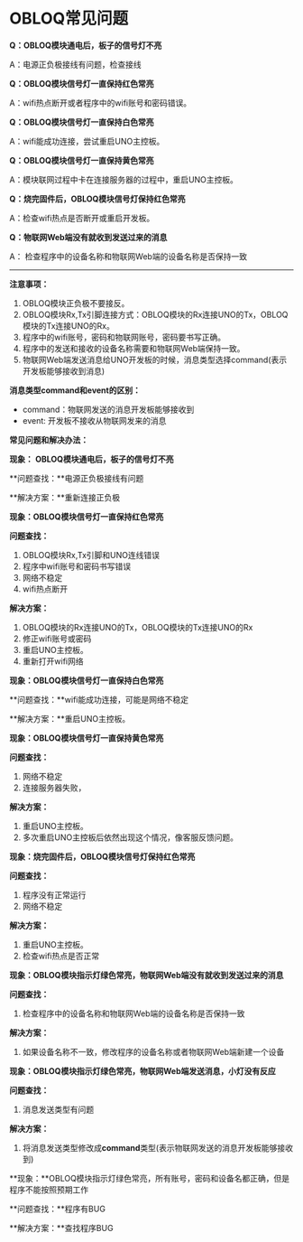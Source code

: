 # OBLOQ常见问题



**Q：OBLOQ模块通电后，板子的信号灯不亮**

A：电源正负极接线有问题，检查接线



**Q：OBLOQ模块信号灯一直保持红色常亮**

A：wifi热点断开或者程序中的wifi账号和密码错误。



**Q：OBLOQ模块信号灯一直保持白色常亮**

A：wifi能成功连接，尝试重启UNO主控板。



**Q：OBLOQ模块信号灯一直保持黄色常亮**

A：模块联网过程中卡在连接服务器的过程中，重启UNO主控板。



**Q：烧完固件后，OBLOQ模块信号灯保持红色常亮**

A：检查wifi热点是否断开或重启开发板。



**Q：物联网Web端没有就收到发送过来的消息**

A： 检查程序中的设备名称和物联网Web端的设备名称是否保持一致



***

**注意事项：**

1.  OBLOQ模块正负极不要接反。
2.  OBLOQ模块Rx,Tx引脚连接方式：OBLOQ模块的Rx连接UNO的Tx，OBLOQ模块的Tx连接UNO的Rx。
3.  程序中的wifi账号，密码和物联网账号，密码要书写正确。
4.  程序中的发送和接收的设备名称需要和物联网Web端保持一致。
5.  物联网Web端发送消息给UNO开发板的时候，消息类型选择command(表示开发板能够接收到消息)



**消息类型command和event的区别：**

* command：物联网发送的消息开发板能够接收到
* event: 开发板不接收从物联网发来的消息



**常见问题和解决办法：**



**现象：** **OBLOQ模块通电后，板子的信号灯不亮**

**问题查找：**电源正负极接线有问题

**解决方案：**重新连接正负极



**现象：OBLOQ模块信号灯一直保持红色常亮**  

**问题查找：**

1. OBLOQ模块Rx,Tx引脚和UNO连线错误
2. 程序中wifi账号和密码书写错误
3. 网络不稳定
4. wifi热点断开

**解决方案：**

1. OBLOQ模块的Rx连接UNO的Tx，OBLOQ模块的Tx连接UNO的Rx
2. 修正wifi账号或密码
3. 重启UNO主控板。
4. 重新打开wifi网络



**现象：OBLOQ模块信号灯一直保持白色常亮**

**问题查找：**wifi能成功连接，可能是网络不稳定

**解决方案：**重启UNO主控板。



**现象：OBLOQ模块信号灯一直保持黄色常亮**

**问题查找：**

1. 网络不稳定
2. 连接服务器失败，

**解决方案：**

1. 重启UNO主控板。
2. 多次重启UNO主控板后依然出现这个情况，像客服反馈问题。



**现象：烧完固件后，OBLOQ模块信号灯保持红色常亮**

**问题查找：**

1. 程序没有正常运行
2. 网络不稳定

**解决方案：**

1. 重启UNO主控板。
2. 检查wifi热点是否正常



**现象：OBLOQ模块指示灯绿色常亮，物联网Web端没有就收到发送过来的消息**

**问题查找：**

1. 检查程序中的设备名称和物联网Web端的设备名称是否保持一致

**解决方案：**

1. 如果设备名称不一致，修改程序的设备名称或者物联网Web端新建一个设备



**现象：OBLOQ模块指示灯绿色常亮，物联网Web端发送消息，小灯没有反应**

**问题查找：**

1. 消息发送类型有问题

**解决方案：**

1. 将消息发送类型修改成**command**类型(表示物联网发送的消息开发板能够接收到)



**现象：**OBLOQ模块指示灯绿色常亮，所有账号，密码和设备名都正确，但是程序不能按照预期工作

**问题查找：**程序有BUG

**解决方案：**查找程序BUG



